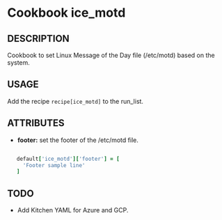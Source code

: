 # Cookbook ice_motd

## DESCRIPTION

Cookbook to set Linux Message of the Day file (/etc/motd) based on the system.

## USAGE

Add the recipe ```recipe[ice_motd]``` to the run_list.

## ATTRIBUTES

* __footer:__ set the footer of the /etc/motd file.

```ruby

   default['ice_motd']['footer'] = [
     'Footer sample line'
   ]

```

## TODO

* Add Kitchen YAML for Azure and GCP.
